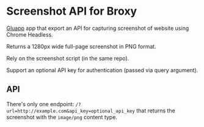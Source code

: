 # Screenshot API for Broxy

[Gluapp](https://github.com/tsileo/gluapp) app that export an API for capturing screenshot of website using Chrome Headless.

Returns a 1280px wide full-page screenshot in PNG format.

Rely on the screenshot script (in the same repo).

Support an optional API key for authentication (passed via query argument).

## API

There's only one endpoint: `/?url=http://example.com&api_key=optional_api_key` that 
returns the screenshot with the `image/png` content type.
